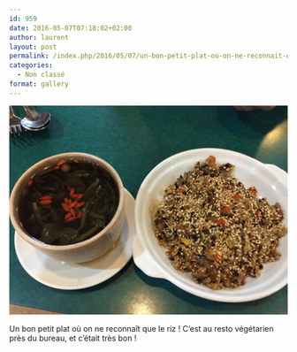 ```yaml
---
id: 959
date: 2016-05-07T07:18:02+02:00
author: laurent
layout: post
permalink: /index.php/2016/05/07/un-bon-petit-plat-ou-on-ne-reconnait-que-le-riz/
categories:
  - Non classé
format: gallery
---
```

<img src="/images/2016/05/tumblr_o6spm2TONI1uuvt0bo1_1280.jpg" />

Un bon petit plat où on ne reconnaît que le riz ! C&rsquo;est au resto végétarien près du bureau, et c&rsquo;était très bon !